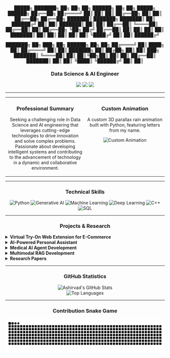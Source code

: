 <div align="center">
  
 █████╗  ███████╗ ██╗  ██╗ ██╗ ██████╗  ██╗   ██╗  █████╗  ██████╗ 
██╔══██╗ ██╔════╝ ██║  ██║ ██║ ██╔══██╗ ██║   ██║ ██╔══██╗ ██╔══██╗
███████║ ███████╗ ███████║ ██║ ██████╔╝ ██║   ██║ ███████║ ██║  ██║
██╔══██║ ╚════██║ ██╔══██║ ██║ ██╔══██╗ ╚██╗ ██╔╝ ██╔══██║ ██║  ██║
██║  ██║ ███████║ ██║  ██║ ██║ ██║  ██║  ╚████╔╝  ██║  ██║ ██████╔╝

███████╗ ██╗ ███╗   ██╗  ██████╗  ██╗  ██╗
██╔════╝ ██║ ████╗  ██║ ██╔════╝  ██║  ██║
███████╗ ██║ ██╔██╗ ██║ ██║  ███╗ ███████║
╚════██║ ██║ ██║╚██╗██║ ██║   ██║ ██╔══██║
███████║ ██║ ██║ ╚████║ ╚██████╔╝ ██║  ██║

</div>

<h3 align="center">Data Science & AI Engineer</h3>

<p align="center">
  <a href="mailto:ashsingh34221@gmail.com"><img src="https://img.shields.io/badge/Gmail-D14836?style=for-the-badge&logo=gmail&logoColor=white"></a>
  <a href="https://linkedin.com/in/ashirvadsingh" target="_blank"><img src="https://img.shields.io/badge/LinkedIn-0077B5?style=for-the-badge&logo=linkedin&logoColor=white"></a>
  <a href="https://github.com/Ashx111" target="_blank"><img src="https://img.shields.io/badge/GitHub-181717?style=for-the-badge&logo=github&logoColor=white"></a>
</p>

---

<table width="100%">
  <tr valign="top">
    <td width="50%">
      <h3 align="center">Professional Summary</h3>
      <p align="center">Seeking a challenging role in Data Science and AI engineering that leverages cutting-edge technologies to drive innovation and solve complex problems. Passionate about developing intelligent systems and contributing to the advancement of technology in a dynamic and collaborative environment.</p>
    </td>
    <td width="50%">
      <h3 align="center">Custom Animation</h3>
      <p align="center">A custom 3D parallax rain animation built with Python, featuring letters from my name.</p>
      <div align="center">
        <!-- This link assumes you put your GIF inside an 'assets' folder -->
        <img src="assets/matrix.gif" alt="Custom Animation">
      </div>
    </td>
  </tr>
</table>

---

### <p align="center">Technical Skills</p>
<p align="center">
  <img src="https://img.shields.io/badge/Python-3776AB?style=for-the-badge&logo=python&logoColor=white" alt="Python">
  <img src="https://img.shields.io/badge/Generative_AI-8A2BE2?style=for-the-badge&logo=openai&logoColor=white" alt="Generative AI">
  <img src="https://img.shields.io/badge/Machine_Learning-FF6F00?style=for-the-badge&logo=scikit-learn&logoColor=white" alt="Machine Learning">
  <img src="https://img.shields.io/badge/Deep_Learning-B90097?style=for-the-badge&logo=tensorflow&logoColor=white" alt="Deep Learning">
  <img src="https://img.shields.io/badge/C++-00599C?style=for-the-badge&logo=cplusplus&logoColor=white" alt="C++">
  <img src="https://img.shields.io/badge/SQL-4479A1?style=for-the-badge&logo=postgresql&logoColor=white" alt="SQL">
</p>

---

### <p align="center">Projects & Research</p>
<details>
<summary><b>Virtual Try-On Web Extension for E-Commerce</b></summary>
<br>
Developed a browser extension for Flipkart that enables users to virtually try on clothes and accessories through drag-and-drop, powered by a Flask and Gradio backend with models like IDM-VTON, FitDit, Leffa, and Any2Any TryOn. Authored a research paper benchmarking these models on quality, performance, and cost-efficiency, providing actionable insights for scalable retail deployment.
</details>
<details>
<summary><b>AI-Powered Personal Assistant</b></summary>
<br>
Developed an AI assistant, SONIA, leveraging generative AI to enhance soft skills through real-time speech interaction. Integrated Speech-to-Text (STT) and Text-to-Speech (TTS) features for seamless voice-based communication.
</details>
<details>
<summary><b>Medical AI Agent Development</b></summary>
<br>
Created a Medical AI Agent that takes symptoms and basic details to identify diseases and provide remedies using four disciplines of medical treatment: Ayurvedic, Allopathy, Homeopathy, and Naturopathy.
</details>
<details>
<summary><b>Multimodal RAG Development</b></summary>
<br>
Developed a Multimodal Retrieval-Augmented Generation (RAG) system for context and relevant image extraction using opensource LLMs.
</details>
<details>
<summary><b>Research Papers</b></summary>
<ul>
    <li>Comparative Evaluation and Prediction of Exoplanets Using Machine Learning Methods</li>
    <li>Adaptive Multi-Fidelity Hyperparameter Optimization in Large Language Models</li>
</ul>
</details>

---

### <p align="center">GitHub Statistics</p>
<div align="center">
  <img src="https://github-readme-stats.vercel.app/api?username=Ashx111&show_icons=true&theme=radical&rank_icon=github" alt="Ashirvad's GitHub Stats">
  <br>
  <img src="https://github-readme-stats.vercel.app/api/top-langs/?username=Ashx111&layout=compact&theme=radical" alt="Top Languages">
</div>

---

<div align="center">
  <h3>Contribution Snake Game</h3>
  <picture>
    <source media="(prefers-color-scheme: dark)" srcset="https://raw.githubusercontent.com/Ashx111/Ashx111/output/snake-dark.svg" />
    <source media="(prefers-color-scheme: light)" srcset="https://raw.githubusercontent.com/Ashx111/Ashx111/output/snake.svg" />
    <img alt="snake" src="https://raw.githubusercontent.com/Ashx111/Ashx111/output/snake.svg" />
  </picture>
</div>
